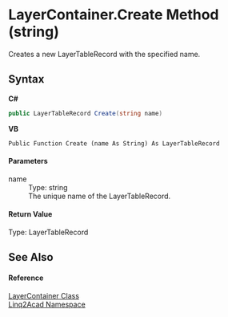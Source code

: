 # LayerContainer.Create Method (string)
 

Creates a new LayerTableRecord with the specified name.

## Syntax

**C#**<br />
``` C#
public LayerTableRecord Create(string name)
```

**VB**<br />
``` VB
Public Function Create (name As String) As LayerTableRecord
```


#### Parameters
<dl><dt>name</dt><dd>Type: string<br />The unique name of the LayerTableRecord.</dd></dl>

#### Return Value
Type: LayerTableRecord

## See Also


#### Reference
<a href="T_Linq2Acad_LayerContainer.md">LayerContainer Class</a><br /><a href="N_Linq2Acad.md">Linq2Acad Namespace</a><br />
